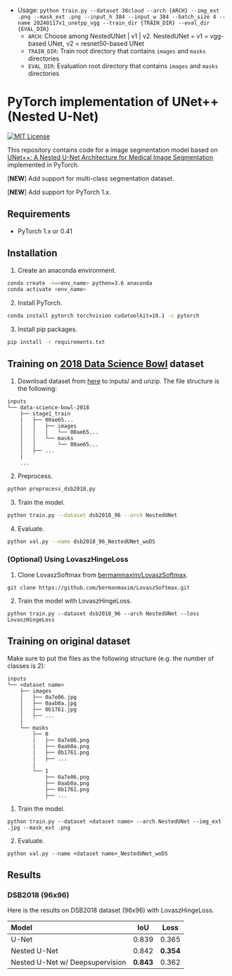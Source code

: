 - Usage: `python train.py --dataset 38cloud --arch {ARCH} --img_ext .png --mask_ext .png --input_h 384 --input_w 384 --batch_size 4 --name 20240117v1_unetpp_vgg --train_dir {TRAIN_DIR} --eval_dir {EVAL_DIR}`  
    - `ARCH`: Choose among NestedUNet | v1 | v2. NestedUNet = v1 = vgg-based UNet, v2 = resnet50-based UNet  
    - `TRAIN_DIR`: Train root directory that contains `images` and `masks` directories  
    - `EVAL_DIR`: Evaluation root directory that contains `images` and `masks` directories  


# PyTorch implementation of UNet++ (Nested U-Net)
[![MIT License](http://img.shields.io/badge/license-MIT-blue.svg?style=flat)](LICENSE)

This repository contains code for a image segmentation model based on [UNet++: A Nested U-Net Architecture for Medical Image Segmentation](https://arxiv.org/abs/1807.10165) implemented in PyTorch.

[**NEW**] Add support for multi-class segmentation dataset.

[**NEW**] Add support for PyTorch 1.x.


## Requirements
- PyTorch 1.x or 0.41

## Installation
1. Create an anaconda environment.
```sh
conda create -n=<env_name> python=3.6 anaconda
conda activate <env_name>
```
2. Install PyTorch.
```sh
conda install pytorch torchvision cudatoolkit=10.1 -c pytorch
```
3. Install pip packages.
```sh
pip install -r requirements.txt
```

## Training on [2018 Data Science Bowl](https://www.kaggle.com/c/data-science-bowl-2018) dataset
1. Download dataset from [here](https://www.kaggle.com/c/data-science-bowl-2018/data) to inputs/ and unzip. The file structure is the following:
```
inputs
└── data-science-bowl-2018
    ├── stage1_train
    |   ├── 00ae65...
    │   │   ├── images
    │   │   │   └── 00ae65...
    │   │   └── masks
    │   │       └── 00ae65...            
    │   ├── ...
    |
    ...
```
2. Preprocess.
```sh
python preprocess_dsb2018.py
```
3. Train the model.
```sh
python train.py --dataset dsb2018_96 --arch NestedUNet
```
4. Evaluate.
```sh
python val.py --name dsb2018_96_NestedUNet_woDS
```
### (Optional) Using LovaszHingeLoss
1. Clone LovaszSoftmax from [bermanmaxim/LovaszSoftmax](https://github.com/bermanmaxim/LovaszSoftmax).
```
git clone https://github.com/bermanmaxim/LovaszSoftmax.git
```
2. Train the model with LovaszHingeLoss.
```
python train.py --dataset dsb2018_96 --arch NestedUNet --loss LovaszHingeLoss
```

## Training on original dataset
Make sure to put the files as the following structure (e.g. the number of classes is 2):
```
inputs
└── <dataset name>
    ├── images
    |   ├── 0a7e06.jpg
    │   ├── 0aab0a.jpg
    │   ├── 0b1761.jpg
    │   ├── ...
    |
    └── masks
        ├── 0
        |   ├── 0a7e06.png
        |   ├── 0aab0a.png
        |   ├── 0b1761.png
        |   ├── ...
        |
        └── 1
            ├── 0a7e06.png
            ├── 0aab0a.png
            ├── 0b1761.png
            ├── ...
```

1. Train the model.
```
python train.py --dataset <dataset name> --arch NestedUNet --img_ext .jpg --mask_ext .png
```
2. Evaluate.
```
python val.py --name <dataset name>_NestedUNet_woDS
```

## Results
### DSB2018 (96x96)

Here is the results on DSB2018 dataset (96x96) with LovaszHingeLoss.

| Model                           |   IoU   |  Loss   |
|:------------------------------- |:-------:|:-------:|
| U-Net                           |  0.839  |  0.365  |
| Nested U-Net                    |  0.842  |**0.354**|
| Nested U-Net w/ Deepsupervision |**0.843**|  0.362  |
